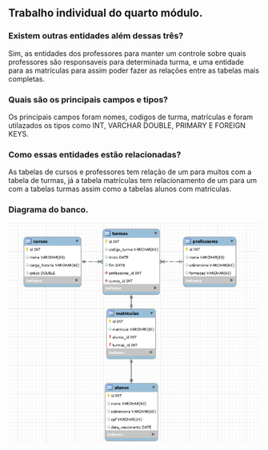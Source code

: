 ## Trabalho individual do quarto módulo.

### Existem outras entidades além dessas três?
Sim, as entidades dos professores para manter um controle sobre quais professores são responsaveis para determinada turma, e uma entidade para as matrículas para assim poder fazer as relações entre as tabelas mais completas.

### Quais são os principais campos e tipos?
Os principais campos foram nomes, codigos de turma, matrículas e foram utilazados os tipos como INT, VARCHAR DOUBLE, PRIMARY E FOREIGN KEYS.

### Como essas entidades estão relacionadas?
As tabelas de cursos e professores tem relação de um para muitos com a tabela de turmas, já a tabela matrículas tem relacionamento de um para um com a tabelas turmas assim como a tabelas alunos com matrículas.

### Diagrama do banco.
<div><img src="./diagrama_do_banco.png"></div>